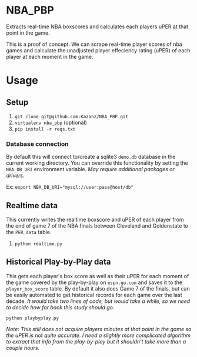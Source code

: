 # NBA_PBP
Extracts real-time NBA boxscores and calculates each players uPER at that point in the game.

This is a proof of concept.  We can scrape real-time player scores of nba games and calculate the unadjusted player effeciency rating (uPER)
of each player at each moment in the game.

# Usage

## Setup

1. `git clone git@github.com:Kazanz/NBA_PBP.git`
2. `virtualenv nba_pbp` (optional)
3. `pip install -r reqs.txt`

### Database connection

By default this will connect to/create a sqlite3 `demo.db` database in the current working directory.
You can override this functionality by setting the `NBA_DB_URI` environment variable.  *May require additional packages or drivers*.

Ex: `export NBA_DB_URI="mysql://user:pass@host/db"`

## Realtime data

This currently writes the realtime boxscore and uPER of each player from the end of game 7 of the NBA finals between Cleveland and Goldenstate
to the `PER_data` table.

1. `python realtime.py`

## Historical Play-by-Play data

This gets each player's box score as well as their uPER for each moment of the game covered by the play-by-play on `espn.go.com` and saves it to
the `player_box_score` table. By default it also does Game 7 of the finals, but can be easily automated to get historical records for each game
over the last decade. *It would take two lines of code, but would take a while, so we need to decide how far back this study should go.*

`python playbyplay.py`

*Note: This still does not acquire players minutes at that point in the game so the uPER is not quite accurate.
I need a slightly more complicated algorithm to extract that info from the play-by-play
but it shouldn't take more than a couple hours.*
